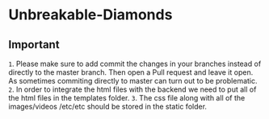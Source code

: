 # Unbreakable-Diamonds

## Important
`1`. Please make sure to add commit the changes in your branches instead of directly to the master branch. Then open a Pull request and leave it open. As sometimes commiting directly to master can turn out to be problematic. 
`2`. In order to integrate the html files with the backend we need to put all of the html files in the templates folder. 
`3`. The css file along with all of the images/videos /etc/etc should be stored in the static folder.
